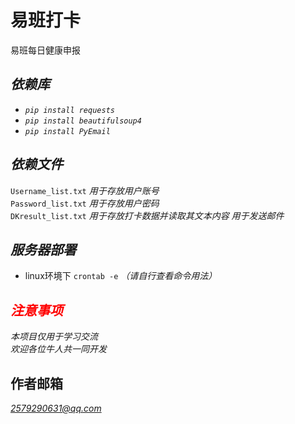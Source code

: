 # **易班打卡** 
易班每日健康申报
## *依赖库*
+ *`pip install requests`*
+ *`pip install beautifulsoup4`*
+ *`pip install PyEmail`*

## *依赖文件*
`Username_list.txt` *用于存放用户账号*  
`Password_list.txt` *用于存放用户密码*  
`DKresult_list.txt` *用于存放打卡数据并读取其文本内容 用于发送邮件*

## *服务器部署*

+ linux环境下 `crontab -e` *（请自行查看命令用法）*

## <font color=red>*注意事项*</font>
*本项目仅用于学习交流*  
*欢迎各位牛人共一同开发*

## 作者邮箱
*2579290631@qq.com*
